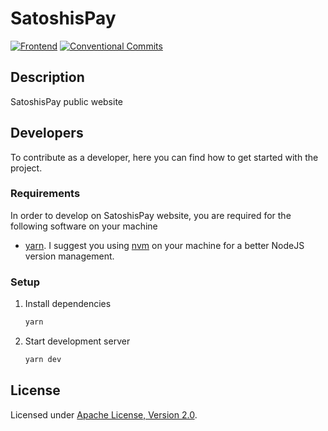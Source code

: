 # SatoshisPay

[![Frontend](https://github.com/SatoshisPay/website/actions/workflows/frontend.yml/badge.svg)](https://github.com/SatoshisPay/website/actions/workflows/frontend.yml)
[![Conventional Commits](https://img.shields.io/badge/Conventional%20Commits-1.0.0-%23FE5196?logo=conventionalcommits&logoColor=white)](https://conventionalcommits.org)

## Description

SatoshisPay public website

## Developers

To contribute as a developer, here you can find how to get started with the project.

### Requirements

In order to develop on SatoshisPay website, you are required for the following software on your machine

- [yarn](https://classic.yarnpkg.com/lang/en/docs/install/#debian-stable). I suggest you using [nvm](https://github.com/nvm-sh/nvm) on your machine for a better NodeJS version management.

### Setup

1. Install dependencies

    ```sh
    yarn
    ```

2. Start development server

    ```sh
    yarn dev
    ```

## License

Licensed under [Apache License, Version 2.0](/LICENSE).
